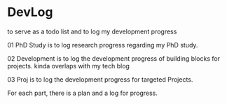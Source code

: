# DevLog
to serve as a todo list and to log my development progress

01 PhD Study is to log research progress regarding my PhD study.

02 Development is to log the development progress of building blocks for projects.
kinda overlaps with my tech blog

03 Proj is to log the development progress for targeted Projects.

For each part, there is a plan and a log for progress.
